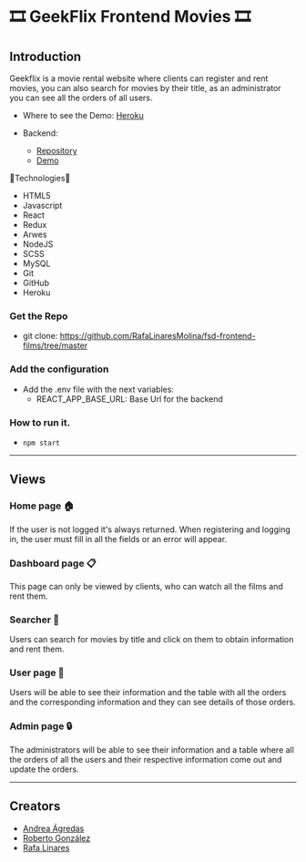 # 🎞️ GeekFlix Frontend Movies 🎞️

## Introduction

Geekflix is a movie rental website where clients can register and rent movies, you can also search for movies by their title, as an administrator you can see all the orders of all users.

- Where to see the Demo: [Heroku]()
  
- Backend:
  - [Repository](https://github.com/RafaLinaresMolina/FSD-Backend-Peliculas)
  - [Demo](https://back4films.herokuapp.com/films)

🔧Technologies🔨

- HTML5
- Javascript
- React
- Redux
- Arwes
- NodeJS
- SCSS
- MySQL
- Git
- GitHub
- Heroku

### Get the Repo
- git clone: https://github.com/RafaLinaresMolina/fsd-frontend-films/tree/master

### Add the configuration 

- Add the .env file with the next variables:
  - REACT_APP_BASE_URL: Base Url for the backend

### How to run it.
- ```npm start```

--- 

## Views

### Home page 🏠
If the user is not logged it's always returned. When registering and logging in, the user must fill in all the fields or an error will appear.
![]()

### Dashboard page 📋
This page can only be viewed by clients, who can watch all the films and rent them.
![]()

### Searcher 🔎
Users can search for movies by title and click on them to obtain information and rent them. 
![]()

### User page 👤
Users will be able to see their information and the table with all the orders and the corresponding information and they can see details of those orders.
![]()

### Admin page 🔒
The administrators will be able to see their information and a table where all the orders of all the users and their respective information come out and update the orders.
![]()

---

## Creators

- [Andrea Ágredas](https://github.com/Agredas)
- [Roberto González](https://github.com/robergeekhub)
- [Rafa Linares](https://github.com/RafaLinaresMolina)
